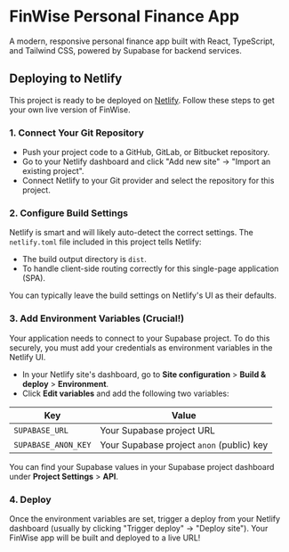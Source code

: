 # FinWise Personal Finance App

A modern, responsive personal finance app built with React, TypeScript, and Tailwind CSS, powered by Supabase for backend services.

## Deploying to Netlify

This project is ready to be deployed on [Netlify](https://www.netlify.com/). Follow these steps to get your own live version of FinWise.

### 1. Connect Your Git Repository

- Push your project code to a GitHub, GitLab, or Bitbucket repository.
- Go to your Netlify dashboard and click "Add new site" -> "Import an existing project".
- Connect Netlify to your Git provider and select the repository for this project.

### 2. Configure Build Settings

Netlify is smart and will likely auto-detect the correct settings. The `netlify.toml` file included in this project tells Netlify:
- The build output directory is `dist`.
- To handle client-side routing correctly for this single-page application (SPA).

You can typically leave the build settings on Netlify's UI as their defaults.

### 3. Add Environment Variables (Crucial!)

Your application needs to connect to your Supabase project. To do this securely, you must add your credentials as environment variables in the Netlify UI.

- In your Netlify site's dashboard, go to **Site configuration** > **Build & deploy** > **Environment**.
- Click **Edit variables** and add the following two variables:

| Key                 | Value                                               |
| ------------------- | --------------------------------------------------- |
| `SUPABASE_URL`      | Your Supabase project URL                           |
| `SUPABASE_ANON_KEY` | Your Supabase project `anon` (public) key           |

You can find your Supabase values in your Supabase project dashboard under **Project Settings** > **API**.

### 4. Deploy

Once the environment variables are set, trigger a deploy from your Netlify dashboard (usually by clicking "Trigger deploy" -> "Deploy site"). Your FinWise app will be built and deployed to a live URL!